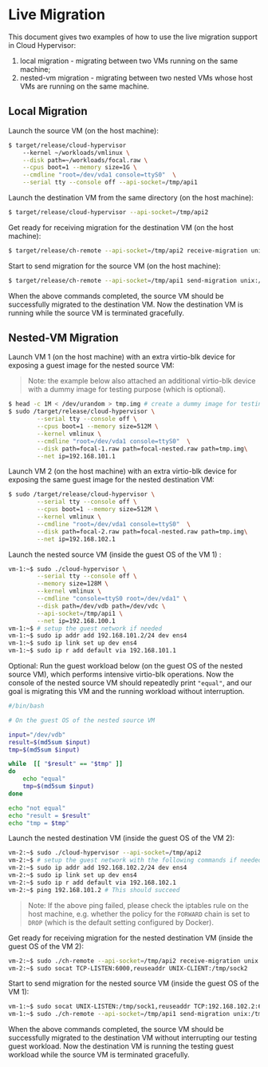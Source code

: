 # Live Migration

This document gives two examples of how to use the live migration
support in Cloud Hypervisor:

1. local migration - migrating between two VMs running on the same
   machine;
1. nested-vm migration - migrating between two nested VMs whose host VMs
   are running on the same machine.

## Local Migration
Launch the source VM (on the host machine):
```bash
$ target/release/cloud-hypervisor
    --kernel ~/workloads/vmlinux \
    --disk path=~/workloads/focal.raw \
    --cpus boot=1 --memory size=1G \
    --cmdline "root=/dev/vda1 console=ttyS0"  \
    --serial tty --console off --api-socket=/tmp/api1
```

Launch the destination VM from the same directory (on the host machine):
```bash
$ target/release/cloud-hypervisor --api-socket=/tmp/api2
```

Get ready for receiving migration for the destination VM (on the host machine):
```bash
$ target/release/ch-remote --api-socket=/tmp/api2 receive-migration unix:/tmp/sock
```

Start to send migration for the source VM (on the host machine):
```bash
$ target/release/ch-remote --api-socket=/tmp/api1 send-migration unix:/tmp/sock
```

When the above commands completed, the source VM should be successfully
migrated to the destination VM. Now the destination VM is running while
the source VM is terminated gracefully.

## Nested-VM Migration

Launch VM 1 (on the host machine) with an extra virtio-blk device for
exposing a guest image for the nested source VM:
> Note: the example below also attached an additional virtio-blk device
> with a dummy image for testing purpose (which is optional).
```bash
$ head -c 1M < /dev/urandom > tmp.img # create a dummy image for testing
$ sudo /target/release/cloud-hypervisor \
        --serial tty --console off \
        --cpus boot=1 --memory size=512M \
        --kernel vmlinux \
        --cmdline "root=/dev/vda1 console=ttyS0"  \
        --disk path=focal-1.raw path=focal-nested.raw path=tmp.img\
        --net ip=192.168.101.1
```

Launch VM 2 (on the host machine) with an extra virtio-blk device for
exposing the same guest image for the nested destination VM:
```bash
$ sudo /target/release/cloud-hypervisor \
        --serial tty --console off \
        --cpus boot=1 --memory size=512M \
        --kernel vmlinux \
        --cmdline "root=/dev/vda1 console=ttyS0"  \
        --disk path=focal-2.raw path=focal-nested.raw path=tmp.img\
        --net ip=192.168.102.1
```

Launch the nested source VM (inside the guest OS of the VM 1) :
```bash
vm-1:~$ sudo ./cloud-hypervisor \
        --serial tty --console off \
        --memory size=128M \
        --kernel vmlinux \
        --cmdline "console=ttyS0 root=/dev/vda1" \
        --disk path=/dev/vdb path=/dev/vdc \
        --api-socket=/tmp/api1 \
        --net ip=192.168.100.1
vm-1:~$ # setup the guest network if needed
vm-1:~$ sudo ip addr add 192.168.101.2/24 dev ens4
vm-1:~$ sudo ip link set up dev ens4
vm-1:~$ sudo ip r add default via 192.168.101.1
```
Optional: Run the guest workload below (on the guest OS of the nested source VM),
which performs intensive virtio-blk operations. Now the console of the nested
source VM should repeatedly print `"equal"`, and our goal is migrating
this VM and the running workload without interruption.
```bash
#/bin/bash

# On the guest OS of the nested source VM

input="/dev/vdb"
result=$(md5sum $input)
tmp=$(md5sum $input)

while  [[ "$result" == "$tmp" ]]
do
    echo "equal"
    tmp=$(md5sum $input)
done

echo "not equal"
echo "result = $result"
echo "tmp = $tmp"
```

Launch the nested destination VM (inside the guest OS of the VM 2):
```bash
vm-2:~$ sudo ./cloud-hypervisor --api-socket=/tmp/api2
vm-2:~$ # setup the guest network with the following commands if needed
vm-2:~$ sudo ip addr add 192.168.102.2/24 dev ens4
vm-2:~$ sudo ip link set up dev ens4
vm-2:~$ sudo ip r add default via 192.168.102.1
vm-2:~$ ping 192.168.101.2 # This should succeed
```
> Note: If the above ping failed, please check the iptables rule on the
> host machine, e.g. whether the policy for the `FORWARD` chain is set
> to `DROP` (which is the default setting configured by Docker).

Get ready for receiving migration for the nested destination VM (inside
the guest OS of the VM 2):
```bash
vm-2:~$ sudo ./ch-remote --api-socket=/tmp/api2 receive-migration unix:/tmp/sock2
vm-2:~$ sudo socat TCP-LISTEN:6000,reuseaddr UNIX-CLIENT:/tmp/sock2
```

Start to send migration for the nested source VM (inside the guest OS of
the VM 1):
```bash
vm-1:~$ sudo socat UNIX-LISTEN:/tmp/sock1,reuseaddr TCP:192.168.102.2:6000
vm-1:~$ sudo ./ch-remote --api-socket=/tmp/api1 send-migration unix:/tmp/sock1
```

When the above commands completed, the source VM should be successfully
migrated to the destination VM without interrupting our testing guest
workload. Now the destination VM is running the testing guest workload
while the source VM is terminated gracefully.
